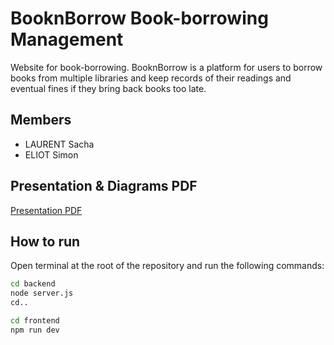 # BooknBorrow Book-borrowing Management

Website for book-borrowing. BooknBorrow is a platform for users to borrow books from multiple libraries and keep records of their readings and eventual fines if they bring back books too late.


## Members

- LAURENT Sacha
- ELIOT Simon


## Presentation & Diagrams PDF
[Presentation PDF](https://github.com/Hormone4/BooknBorrow-Library-Management/blob/main/diagrams/presentation.pdf)


## How to run
Open terminal at the root of the repository and run the following commands:
```bash
cd backend
node server.js
cd..

cd frontend
npm run dev
```